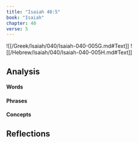 ```yaml
---
title: "Isaiah 40:5"
book: "Isaiah"
chapter: 40
verse: 5
---
```

![[/Greek/Isaiah/040/Isaiah-040-005G.md#Text]]
![[/Hebrew/Isaiah/040/Isaiah-040-005H.md#Text]]

## Analysis

#### Words

#### Phrases

#### Concepts

## Reflections
